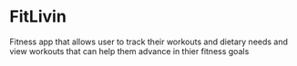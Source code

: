 # FitLivin
Fitness app that allows user to track their workouts and dietary needs and view workouts that can help them advance in thier fitness goals
